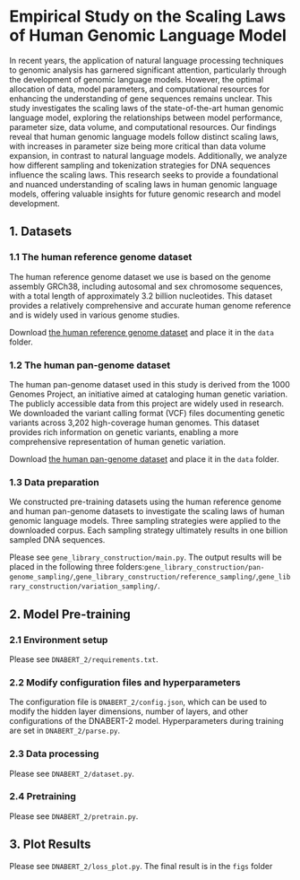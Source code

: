 # Empirical Study on the Scaling Laws of Human Genomic Language Model
In recent years, the application of natural language processing techniques to genomic analysis has garnered significant attention, particularly through the development of genomic language models. However, the optimal allocation of data, model parameters, and computational resources for enhancing the understanding of gene sequences remains unclear. This study investigates the scaling laws of the state-of-the-art human genomic language model, exploring the relationships between model performance, parameter size, data volume, and computational resources. Our findings reveal that human genomic language models follow distinct scaling laws, with increases in parameter size being more critical than data volume expansion, in contrast to natural language models. Additionally, we analyze how different sampling and tokenization strategies for DNA sequences influence the scaling laws. This research seeks to provide a foundational and nuanced understanding of scaling laws in human genomic language models, offering valuable insights for future genomic research and model development.

## 1. Datasets

### 1.1 The human reference genome dataset
The human reference genome dataset we use is based on the genome assembly GRCh38, including autosomal and sex chromosome sequences, with a total length of approximately 3.2 billion nucleotides. This dataset provides a relatively comprehensive and accurate human genome reference and is widely used in various genome studies.

Download [the human reference genome dataset](https://www.ncbi.nlm.nih.gov/datasets/genome/GCF_000001405.26/) and place it in the ```data``` folder.

### 1.2 The human pan-genome dataset
The human pan-genome dataset used in this study is derived from the 1000 Genomes Project, an initiative aimed at cataloging human genetic variation. The publicly accessible data from this project are widely used in research. We downloaded the variant calling format (VCF) files documenting genetic variants across 3,202 high-coverage human genomes. This dataset provides rich information on genetic variants, enabling a more comprehensive representation of human genetic variation.

Download  [the human pan-genome dataset](http://ftp.1000genomes.ebi.ac.uk/vol1/ftp/data_collections/1000G_2504_high_coverage/working/20201028_3202_phased/) and place it in the ```data``` folder.

### 1.3 Data preparation

We constructed pre-training datasets using the human reference genome and human pan-genome datasets to investigate the scaling laws of human genomic language models. Three sampling strategies were applied to the downloaded corpus. Each sampling strategy ultimately results in one billion sampled DNA sequences.

Please see ```gene_library_construction/main.py```. The output results will be placed in the following three folders:```gene_library_construction/pan-genome_sampling/```,```gene_library_construction/reference_sampling/```,```gene_library_construction/variation_sampling/```.

## 2. Model Pre-training

### 2.1 Environment setup

Please see ```DNABERT_2/requirements.txt```.

### 2.2 Modify configuration files and hyperparameters
The configuration file is ```DNABERT_2/config.json```, which can be used to modify the hidden layer dimensions, number of layers, and other configurations of the DNABERT-2 model. Hyperparameters during training are set in ```DNABERT_2/parse.py```.

### 2.3 Data processing
Please see ```DNABERT_2/dataset.py```.

### 2.4 Pretraining
Please see ```DNABERT_2/pretrain.py```.


## 3. Plot Results
Please see ```DNABERT_2/loss_plot.py```. The final result is in the ```figs``` folder